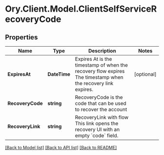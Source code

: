 # Ory.Client.Model.ClientSelfServiceRecoveryCode

## Properties

Name | Type | Description | Notes
------------ | ------------- | ------------- | -------------
**ExpiresAt** | **DateTime** | Expires At is the timestamp of when the recovery flow expires  The timestamp when the recovery link expires. | [optional] 
**RecoveryCode** | **string** | RecoveryCode is the code that can be used to recover the account | 
**RecoveryLink** | **string** | RecoveryLink with flow  This link opens the recovery UI with an empty &#x60;code&#x60; field. | 

[[Back to Model list]](../README.md#documentation-for-models) [[Back to API list]](../README.md#documentation-for-api-endpoints) [[Back to README]](../README.md)

